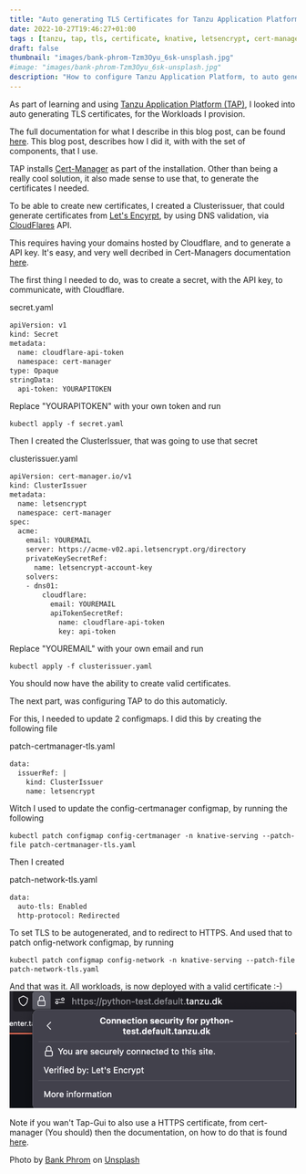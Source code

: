 ```yaml
---
title: "Auto generating TLS Certificates for Tanzu Application Platform (TAP) Workloads"
date: 2022-10-27T19:46:27+01:00
tags : [tanzu, tap, tls, certificate, knative, letsencrypt, cert-manager, tanzu application platform, secure]
draft: false
thumbnail: "images/bank-phrom-Tzm3Oyu_6sk-unsplash.jpg"
#image: "images/bank-phrom-Tzm3Oyu_6sk-unsplash.jpg"
description: "How to configure Tanzu Application Platform, to auto generate certificates for workloads"
---
```


As part of learning and using [Tanzu Application Platform (TAP)](https://tanzu.vmware.com/application-platform), I looked into auto generating TLS certificates, for the Workloads I provision.

The full documentation for what I describe in this blog post, can be found [here](https://docs.vmware.com/en/Cloud-Native-Runtimes-for-VMware-Tanzu/2.0/tanzu-cloud-native-runtimes/GUID-auto-tls.html).
This blog post, describes how I did it, with with the set of components, that I use.

TAP installs [Cert-Manager](https://cert-manager.io) as part of the installation.
Other than being a really cool solution, it also made sense to use that, to generate the certificates I needed.

To be able to create new certificates, I created a Clusterissuer, that could generate certificates from [Let's Encyrpt](https://letsencrypt.org), by using DNS validation, via [CloudFlares](https://www.cloudflare.com) API.

This requires having your domains hosted by Cloudflare, and to generate a API key. It's easy, and very well decribed in Cert-Managers documentation [here](https://cert-manager.io/docs/configuration/acme/dns01/cloudflare/).

The first thing I needed to do, was to create a secret, with the API key, to communicate, with Cloudflare.

secret.yaml

```
apiVersion: v1
kind: Secret
metadata:
  name: cloudflare-api-token
  namespace: cert-manager
type: Opaque
stringData:
  api-token: YOURAPITOKEN
```

Replace "YOURAPITOKEN" with your own token and run

```
kubectl apply -f secret.yaml
```

Then I created the ClusterIssuer, that was going to use that secret

clusterissuer.yaml

```
apiVersion: cert-manager.io/v1
kind: ClusterIssuer
metadata:
  name: letsencrypt
  namespace: cert-manager
spec:
  acme:
    email: YOUREMAIL
    server: https://acme-v02.api.letsencrypt.org/directory
    privateKeySecretRef:
      name: letsencrypt-account-key
    solvers:
    - dns01:
        cloudflare:
          email: YOUREMAIL
          apiTokenSecretRef:
            name: cloudflare-api-token
            key: api-token
```

Replace "YOUREMAIL" with your own email and run

```
kubectl apply -f clusterissuer.yaml
```

You should now have the ability to create valid certificates.

The next part, was configuring TAP to do this automaticly.

For this, I needed to update 2 configmaps.
I did this by creating the following file

patch-certmanager-tls.yaml

```
data:
  issuerRef: |
    kind: ClusterIssuer
    name: letsencrypt
```

Witch I used to update the config-certmanager configmap, by running the following

```
kubectl patch configmap config-certmanager -n knative-serving --patch-file patch-certmanager-tls.yaml
```

Then I created

patch-network-tls.yaml

```
data:
  auto-tls: Enabled
  http-protocol: Redirected
```

To set TLS to be autogenerated, and to redirect to HTTPS.
And used that to patch onfig-network configmap, by running

```
kubectl patch configmap config-network -n knative-serving --patch-file patch-network-tls.yaml
```

And that was it.
All workloads, is now deployed with a valid certificate :-)
![Certificate](images/certificate.png)

Note if you wan't Tap-Gui to also use a HTTPS certificate, from cert-manager (You should) then the documentation, on how to do that is found [here](https://docs.vmware.com/en/VMware-Tanzu-Application-Platform/1.3/tap/GUID-tap-gui-tls-enable-tls-existing-cert.html?hWord=N4IghgNiBcIC5gA4FoDmBXAlgAjhAziAL5A).

Photo by <a href="https://unsplash.com/@bank_phrom?utm_source=unsplash&utm_medium=referral&utm_content=creditCopyText">Bank Phrom</a> on <a href="https://unsplash.com/s/photos/printing-press?utm_source=unsplash&utm_medium=referral&utm_content=creditCopyText">Unsplash</a>
  